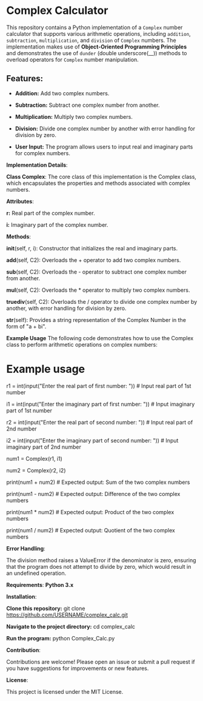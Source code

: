 # Complex Calculator

This repository contains a Python implementation of a `Complex` number calculator that supports various arithmetic operations, including `addition`, `subtraction`, `multiplication`, and `division` of `Complex` numbers. The implementation makes use of **Object-Oriented Programming Principles** and demonstrates the use of `dunder` (double underscore(__)) methods to overload operators for `Complex` number manipulation.

## Features:

- **Addition:** Add two complex numbers.

- **Subtraction:** Subtract one complex number from another.

- **Multiplication:** Multiply two complex numbers.

- **Division:** Divide one complex number by another with error handling for division by zero.

- **User Input:** The program allows users to input real and imaginary parts for complex numbers.

**Implementation Details**:

**Class Complex**: The core class of this implementation is the Complex class, which encapsulates the properties and methods associated with complex numbers.

**Attributes**:

**r:** Real part of the complex number.

**i:** Imaginary part of the complex number.

**Methods**:

__init__(self, r, i): Constructor that initializes the real and imaginary parts.

__add__(self, C2): Overloads the + operator to add two complex numbers.

__sub__(self, C2): Overloads the - operator to subtract one complex number from another.

__mul__(self, C2): Overloads the * operator to multiply two complex numbers.

__truediv__(self, C2): Overloads the / operator to divide one complex number by another, with error handling for division by zero.

__str__(self): Provides a string representation of the Complex Number in the form of "a + bi".

**Example Usage**
The following code demonstrates how to use the Complex class to perform arithmetic operations on complex numbers:
# Example usage

r1 = int(input("Enter the real part of first number: "))  # Input real part of 1st number

i1 = int(input("Enter the imaginary part of first number: "))  # Input imaginary part of 1st number

r2 = int(input("Enter the real part of second number: "))  # Input real part of 2nd number

i2 = int(input("Enter the imaginary part of second number: "))  # Input imaginary part of 2nd number

num1 = Complex(r1, i1)

num2 = Complex(r2, i2)

print(num1 + num2)   # Expected output: Sum of the two complex numbers

print(num1 - num2)   # Expected output: Difference of the two complex numbers

print(num1 * num2)   # Expected output: Product of the two complex numbers

print(num1 / num2)   # Expected output: Quotient of the two complex numbers

**Error Handling**:

The division method raises a ValueError if the denominator is zero, ensuring that the program does not attempt to divide by zero, which would result in an undefined operation.

**Requirements**: **Python 3.x**

**Installation**:

**Clone this repository:**   git clone https://github.com/USERNAME/complex_calc.git

**Navigate to the project directory:**  cd complex_calc

**Run the program:**  python Complex_Calc.py

**Contribution**:

Contributions are welcome! Please open an issue or submit a pull request if you have suggestions for improvements or new features.

**License**:

This project is licensed under the MIT License.

